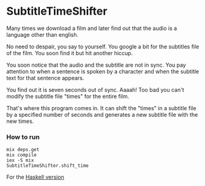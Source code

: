 # SubtitleTimeShifter

Many times we download a film and later find out that the audio is a language other than english.

No need to despair, you say to yourself. You google a bit for the subtitles file of the film. You soon find it but hit another hiccup.

You soon notice that the audio and the subtitle are not in sync. You pay attention to when a sentence is spoken by a character and when the subtitle text for that sentence appears.

You find out it is seven seconds out of sync. Aaaah! Too bad you can't modify the subtitle file "times" for the entire film.

That's where this program comes in. It can shift the "times" in a subtitle file by a specified number of seconds and generates a new subtitle file with the new times.

### How to run
```terminal
mix deps.get
mix compile
iex -S mix
SubtitleTimeShifter.shift_time
```

For the [Haskell version](https://github.com/LispyAriaro/HaskellLang_SubtitleTimeShifter)
